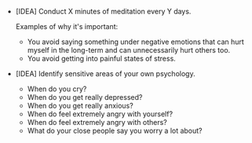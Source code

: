 - [IDEA] Conduct X minutes of meditation every Y days.

  Examples of why it's important:<br>
  - You avoid saying something under negative emotions that can hurt myself in the long-term and can unnecessarily hurt others too.
  - You avoid getting into painful states of stress.

- [IDEA] Identify sensitive areas of your own psychology.

  - When do you cry?
  - When do you get really depressed?
  - When do you get really anxious?
  - When do feel extremely angry with yourself?
  - When do feel extremely angry with others?
  - What do your close people say you worry a lot about?
